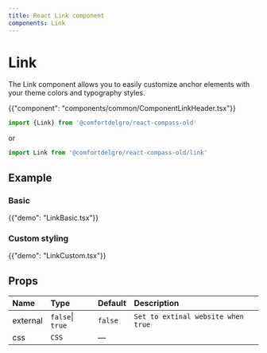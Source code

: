 ```yaml
---
title: React Link component
components: Link
---
```


# Link

<p class="description">The Link component allows you to easily customize anchor elements with your theme colors and typography styles.</p>

{{"component": "components/common/ComponentLinkHeader.tsx"}}

```jsx
import {Link} from '@comfortdelgro/react-compass-old'
```

or

```jsx
import Link from '@comfortdelgro/react-compass-old/link'
```

## Example

### Basic

{{"demo": "LinkBasic.tsx"}}

### Custom styling

{{"demo": "LinkCustom.tsx"}}

## Props

| Name     | Type             | Default | Description                        |
| :------- | :--------------- | :------ | :--------------------------------- |
| external | `false`\| `true` | `false` | `Set to extinal website when true` |
| css      | `CSS`            | —       |                                    |
